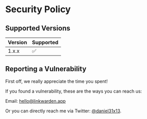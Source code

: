 # Security Policy

## Supported Versions

| Version | Supported |
| ------- | --------- |
| 1.x.x   | ✅        |

## Reporting a Vulnerability

First off, we really appreciate the time you spent!

If you found a vulnerability, these are the ways you can reach us:

Email: [hello@linkwarden.app](mailto:hello@daniel31x13.io)

Or you can directly reach me via Twitter: [@daniel31x13](https://twitter.com/Daniel31X13).
